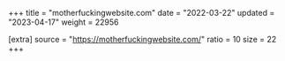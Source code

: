 +++
title = "motherfuckingwebsite.com"
date = "2022-03-22"
updated = "2023-04-17"
weight = 22956

[extra]
source = "https://motherfuckingwebsite.com/"
ratio = 10
size = 22
+++
